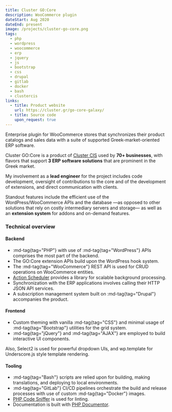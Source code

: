 ```yaml
---
title: Cluster GO:Core
description: WooCommerce plugin
dateStart: Aug 2020
dateEnd: present
image: /projects/cluster-go-core.png
tags:
  - php
  - wordpress
  - woocommerce
  - erp
  - jquery
  - js
  - bootstrap
  - css
  - drupal
  - gitlab
  - docker
  - bash
  - clustercis
links:
  - title: Product website
    url: https://cluster.gr/go-core-galaxy/
  - title: Source code
    upon_request: true
---
```


Enterprise plugin for WooCommerce stores that synchronizes their product
catalogs and sales data with a suite of supported Greek-market-oriented ERP
software.

<!--more-->

Cluster GO:Core is a product of [Cluster CIS](https://cluster.gr) used by **70+
businesses**, with flavors that support **3 ERP software solutions** that are
prominent in the Greek market.

My involvement as a **lead engineer** for the project includes code development,
oversight of contributions to the core and of the development of extensions,
and direct communication with clients.

Standout features include the efficient use of the WordPress/WooCommerce APIs
and the database &mdash;as opposed to other solutions that rely on costly
intermediary servers and storage&mdash; as well as an **extension system** for
addons and on-demand features.

### Technical overview

#### Backend

* :md-tag{tag="PHP"} with use of :md-tag{tag="WordPress"} APIs comprises the
most part of the backend.
* The GO:Core extension APIs build upon the WordPress hook system.
* The :md-tag{tag="WooCommerce"} REST API is used for CRUD operations on
WooCommerce entities.
* [Action Scheduler](https://actionscheduler.org/) provides a library for
scalable background processing.
* Synchronization with the ERP applications involves calling their HTTP JSON API
services.
* A subscription management system built on :md-tag{tag="Drupal"} accompanies
the product.

#### Frontend

* Custom theming with vanilla :md-tag{tag="CSS"} and minimal usage of
:md-tag{tag="Bootstrap"} utilities for the grid system.
* :md-tag{tag="jQuery"} and :md-tag{tag="AJAX"} are employed to build
interactive UI components.

Also, Select2 is used for powerful dropdown UIs, and wp.template for
Underscore.js style template rendering.

#### Tooling

* :md-tag{tag="Bash"} scripts are relied upon for building, making translations,
and deploying to local environments.
* :md-tag{tag="GitLab"} CI/CD pipelines orchestrate the build and release
processes with use of custom :md-tag{tag="Docker"} images.
* [PHP Code Sniffer](https://github.com/squizlabs/PHP_CodeSniffer) is used for linting.
* Documentation is built with [PHP Documentor](https://phpdoc.org/).
